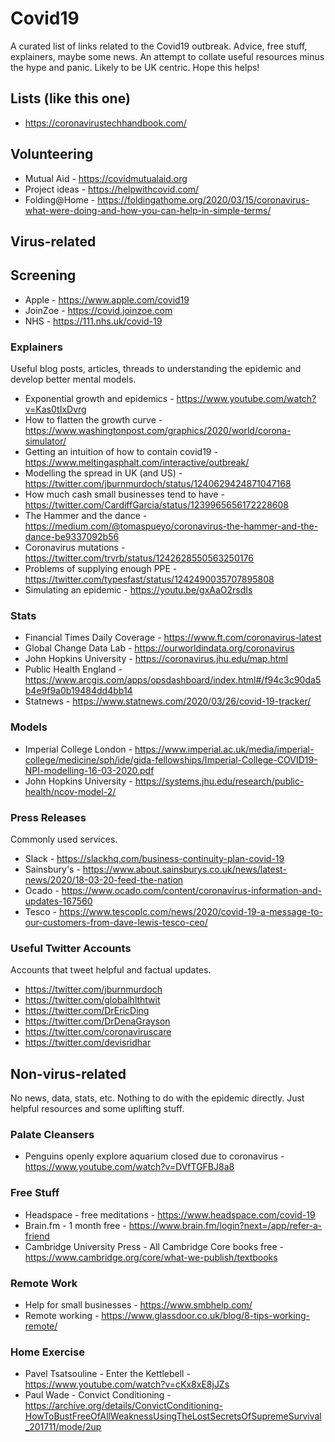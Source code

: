 # Covid19
A curated list of links related to the Covid19 outbreak. Advice, free stuff, explainers, maybe some news. 
An attempt to collate useful resources minus the hype and panic. Likely to be UK centric. 
Hope this helps!

## Lists (like this one)
* https://coronavirustechhandbook.com/

## Volunteering
* Mutual Aid - https://covidmutualaid.org
* Project ideas - https://helpwithcovid.com/
* Folding@Home - https://foldingathome.org/2020/03/15/coronavirus-what-were-doing-and-how-you-can-help-in-simple-terms/

## Virus-related

## Screening
* Apple - https://www.apple.com/covid19
* JoinZoe - https://covid.joinzoe.com
* NHS - https://111.nhs.uk/covid-19

### Explainers
Useful blog posts, articles, threads to understanding the epidemic and develop better mental models.
* Exponential growth and epidemics - https://www.youtube.com/watch?v=Kas0tIxDvrg
* How to flatten the growth curve - https://www.washingtonpost.com/graphics/2020/world/corona-simulator/
* Getting an intuition of how to contain covid19 - https://www.meltingasphalt.com/interactive/outbreak/
* Modelling the spread in UK (and US) - https://twitter.com/jburnmurdoch/status/1240629424871047168
* How much cash small businesses tend to have - https://twitter.com/CardiffGarcia/status/1239965656172228608
* The Hammer and the dance - https://medium.com/@tomaspueyo/coronavirus-the-hammer-and-the-dance-be9337092b56
* Coronavirus mutations - https://twitter.com/trvrb/status/1242628550563250176
* Problems of supplying enough PPE - https://twitter.com/typesfast/status/1242490035707895808
* Simulating an epidemic - https://youtu.be/gxAaO2rsdIs

### Stats
* Financial Times Daily Coverage - https://www.ft.com/coronavirus-latest
* Global Change Data Lab - https://ourworldindata.org/coronavirus
* John Hopkins University - https://coronavirus.jhu.edu/map.html
* Public Health England - https://www.arcgis.com/apps/opsdashboard/index.html#/f94c3c90da5b4e9f9a0b19484dd4bb14
* Statnews - https://www.statnews.com/2020/03/26/covid-19-tracker/

### Models
* Imperial College London - https://www.imperial.ac.uk/media/imperial-college/medicine/sph/ide/gida-fellowships/Imperial-College-COVID19-NPI-modelling-16-03-2020.pdf
* John Hopkins University - https://systems.jhu.edu/research/public-health/ncov-model-2/

### Press Releases
Commonly used services.
* Slack - https://slackhq.com/business-continuity-plan-covid-19
* Sainsbury's - https://www.about.sainsburys.co.uk/news/latest-news/2020/18-03-20-feed-the-nation
* Ocado - https://www.ocado.com/content/coronavirus-information-and-updates-167560
* Tesco - https://www.tescoplc.com/news/2020/covid-19-a-message-to-our-customers-from-dave-lewis-tesco-ceo/

### Useful Twitter Accounts
Accounts that tweet helpful and factual updates.
* https://twitter.com/jburnmurdoch
* https://twitter.com/globalhlthtwit
* https://twitter.com/DrEricDing
* https://twitter.com/DrDenaGrayson
* https://twitter.com/coronaviruscare
* https://twitter.com/devisridhar

## Non-virus-related
No news, data, stats, etc. Nothing to do with the epidemic directly. Just helpful resources and some uplifting stuff.

### Palate Cleansers
* Penguins openly explore aquarium closed due to coronavirus - https://www.youtube.com/watch?v=DVfTGFBJ8a8

### Free Stuff
* Headspace - free meditations - https://www.headspace.com/covid-19
* Brain.fm - 1 month free - https://www.brain.fm/login?next=/app/refer-a-friend
* Cambridge University Press - All Cambridge Core books free - https://www.cambridge.org/core/what-we-publish/textbooks

### Remote Work
* Help for small businesses - https://www.smbhelp.com/
* Remote working - https://www.glassdoor.co.uk/blog/8-tips-working-remote/

### Home Exercise
* Pavel Tsatsouline - Enter the Kettlebell - https://www.youtube.com/watch?v=cKx8xE8jJZs
* Paul Wade - Convict Conditioning - https://archive.org/details/ConvictConditioning-HowToBustFreeOfAllWeaknessUsingTheLostSecretsOfSupremeSurvival_201711/mode/2up


